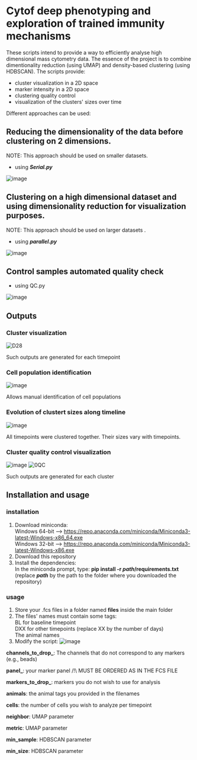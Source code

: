 # Cytof deep phenotyping and exploration of trained immunity mechanisms
These scripts intend to provide a way to efficiently analyse high dimensional mass cytometry data.
The essence of the project is to combine dimentionality reduction (using UMAP) and density-based clustering (using HDBSCAN). 
The scripts provide:
* cluster visualization in a 2D space
* marker intensity in a 2D space
* clustering quality control
* visualization of the clusters' sizes over time

Different approaches can be used:

## Reducing the dimensionality of the data before clustering on 2 dimensions. 
NOTE: This approach should be used on smaller datasets.
* using ***Serial.py***

![image](https://user-images.githubusercontent.com/66411147/137888387-30fc2a02-c250-4d10-9d19-76459a2be03f.png)


## Clustering on a high dimensional dataset and using dimensionality reduction for visualization purposes.
NOTE: This approach should be used on larger datasets .
* using ***parallel.py***

![image](https://user-images.githubusercontent.com/66411147/137888441-6d5ba92e-5604-4203-add8-e9fdeb71ed63.png)


## Control samples automated quality check
* using QC.py

![image](https://user-images.githubusercontent.com/66411147/137936127-a5d9b6b1-3eb1-4e73-b2f3-6e3e7e1ede7b.png)


## Outputs

### Cluster visualization

![D28](https://user-images.githubusercontent.com/66411147/143853892-cb4d2173-afbe-4f59-9f33-1c9404c487f0.png)

Such outputs are generated for each timepoint

### Cell population identification

![image](https://user-images.githubusercontent.com/66411147/143854342-07b24d79-b758-4fed-ada2-4b2aca375c25.png)

Allows manual identification of cell populations

### Evolution of clustert sizes along timeline

![image](https://user-images.githubusercontent.com/66411147/137884285-32f91434-9e85-40d5-ac41-b4c94151f49d.png)

All timepoints were clustered together. Their sizes vary with timepoints. 

### Cluster quality control visualization

![image](https://user-images.githubusercontent.com/66411147/137884372-824352bd-a2a6-46e4-b7ab-fd3cb0a03830.png)
![0QC](https://user-images.githubusercontent.com/66411147/137885696-435629e3-9b87-4a6f-9b80-6cb5840cf813.png)


Such outputs are generated for each cluster


## Installation and usage
### installation
1. Download miniconda:   
Windows 64-bit --> https://repo.anaconda.com/miniconda/Miniconda3-latest-Windows-x86_64.exe  
Windows 32-bit --> https://repo.anaconda.com/miniconda/Miniconda3-latest-Windows-x86.exe
2. Download this repository
3. Install the dependencies:  
In the miniconda prompt, type: **pip install -r *path*/requirements.txt**  
(replace ***path*** by the path to the folder where you downloaded the repository)
### usage
1. Store your .fcs files in a folder named **files** inside the main folder
2. The files' names must contain some tags:  
BL for baseline timepoint  
DXX for other timepoints (replace XX by the number of days)  
The animal names 
4. Modify the script:
![image](https://user-images.githubusercontent.com/66411147/144062796-da6078d3-69cc-4d09-8869-6c12a55b0d6d.png)  
  
**channels_to_drop_**: The channels that do not correspond to any markers (e.g., beads)  
  
**panel_**: your marker panel /!\ MUST BE ORDERED AS IN THE FCS FILE  
  
**markers_to_drop_**: markers you do not wish to use for analysis
  
**animals**: the animal tags you provided in the filenames  
  
**cells**: the number of cells you wish to analyze per timepoint  
  
**neighbor**: UMAP parameter  
  
**metric**: UMAP parameter  
  
**min_sample**: HDBSCAN parameter  
  
**min_size**: HDBSCAN parameter  











